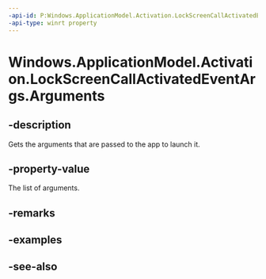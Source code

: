 ----api-id: P:Windows.ApplicationModel.Activation.LockScreenCallActivatedEventArgs.Arguments
-api-type: winrt property
---<!-- Property syntaxpublic string Arguments { get; }--># Windows.ApplicationModel.Activation.LockScreenCallActivatedEventArgs.Arguments## -descriptionGets the arguments that are passed to the app to launch it.## -property-valueThe list of arguments.## -remarks## -examples## -see-also